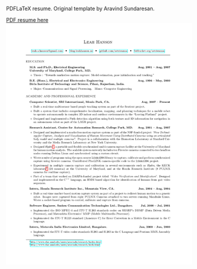 PDFLaTeX resume. Original template by Aravind Sundaresan.

[PDF resume here](https://github.com/danluu/tex-resume/blob/master/resume.pdf)
![Resume](resume.png)
